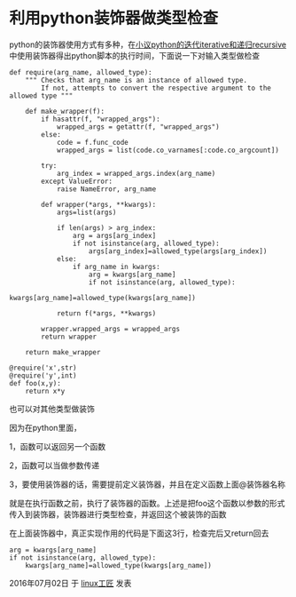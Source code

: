 # 利用python装饰器做类型检查

python的装饰器使用方式有多种，在[小议python的迭代iterative和递归recursive](http://bbotte.com/python-dev/python-iterative-and-recursive/)中使用装饰器得出python脚本的执行时间，下面说一下对输入类型做检查

```
def require(arg_name, allowed_type):
    """ Checks that arg_name is an instance of allowed type. 
        If not, attempts to convert the respective argument to the allowed type """
 
    def make_wrapper(f):
        if hasattr(f, "wrapped_args"):
            wrapped_args = getattr(f, "wrapped_args")
        else:
            code = f.func_code
            wrapped_args = list(code.co_varnames[:code.co_argcount])
 
        try:
            arg_index = wrapped_args.index(arg_name)
        except ValueError:
            raise NameError, arg_name
 
        def wrapper(*args, **kwargs):
            args=list(args)
 
            if len(args) > arg_index:
                arg = args[arg_index]
                if not isinstance(arg, allowed_type):
                    args[arg_index]=allowed_type(args[arg_index])
            else:
                if arg_name in kwargs:
                    arg = kwargs[arg_name]
                    if not isinstance(arg, allowed_type):
                        kwargs[arg_name]=allowed_type(kwargs[arg_name])
 
            return f(*args, **kwargs)
 
        wrapper.wrapped_args = wrapped_args
        return wrapper
 
    return make_wrapper
```

```
@require('x',str)
@require('y',int)
def foo(x,y):
    return x*y
```

也可以对其他类型做装饰

因为在python里面，

1，函数可以返回另一个函数

2，函数可以当做参数传递

3，要使用装饰器的话，需要提前定义装饰器，并且在定义函数上面@装饰器名称

就是在执行函数之前，执行了装饰器的函数。上述是把foo这个函数以参数的形式传入到装饰器，装饰器进行类型检查，并返回这个被装饰的函数

在上面装饰器中，真正实现作用的代码是下面这3行，检查完后又return回去

```
arg = kwargs[arg_name]
if not isinstance(arg, allowed_type):
    kwargs[arg_name]=allowed_type(kwargs[arg_name])
```

2016年07月02日 于 [linux工匠](http://www.bbotte.com/) 发表



























